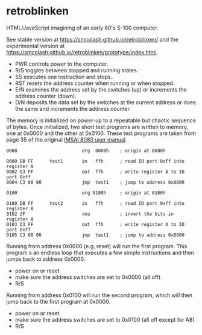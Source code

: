 # retroblinken
HTML/JavaScript imagining of an early 80's S-100 computer.

See stable version at https://smcolash.github.io/retroblinken/
and the experimental version at 
https://smcolash.github.io/retroblinken/prototype/index.html.

- PWR controls power to the computer.
- R/S toggles between stopped and running states.
- SS executes one instruction and stops..
- RST resets the address counter when running or when stopped.
- E/N examines the address set by the switches (up) or increments the address counter (down).
- D/N deposits the data set by the switches at the current address or does the same and increments the address counter.

The memory is initialized on power-up to a repeatable but chaotic sequence of bytes.
Once initialized, two short test programs are written to memory, one at 0x0000 and
the other at 0x0100. These test programs are taken from page 35 of the original
[IMSAI 8080 user manual](http://dunfield.classiccmp.org/imsai/imsai.pdf).

```
0000                        org  0000h    ; origin at 0000h

0000 DB FF      test1       in   ffh      ; read IO port 0xff into register A
0002 D3 FF                  out  ffh      ; write register A to IO port 0xff
0004 C3 00 00               jmp  test1    ; jump to address 0x0000

0100                        org 0100h     ; origin at 0100h

0100 DB FF      test2       in   ffh      ; read IO port 0xff into register A
0102 2F                     cma           ; invert the bits in register A
0103 D3 FF                  out  ffh      ; write register A to IO port 0xff 
0105 C3 00 00               jmp  test1    ; jump to address 0x0000
```

Running from address 0x0000 (e.g. reset) will run the first program. This program
s an endless loop that executes a few simple instructions and then jumps back to
address 0x0000.

- power on or reset
- make sure the address switches are set to 0x0000 (all off)
- R/S

Running from address 0x0100 will run the second program, which will then jump 
back to the first program at 0x0000.

- power on or reset
- make sure the address switches are set to 0x0100 (all off except for A8)
- R/S

